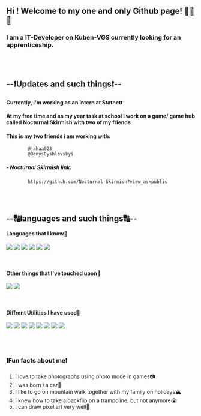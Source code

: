 ## **Hi ! Welcome to my one and only Github page! 👋👋👋**

### I am a IT-Developer on Kuben-VGS currently looking for an apprenticeship.

<br>
<br>

## **--❗Updates and such things❗--**
#### Currently, i'm working as an Intern at Statnett
#### At my free time and as my year task at school i work on a game/ game hub called Nocturnal Skirmish with two of my friends
#### This is my two friends i am working with: 
            @jahaa023
            @DenysDyshlovskyi
##### - Nocturnal Skirmish link:
            https://github.com/Nocturnal-Skirmish?view_as=public 

<br>
<br>

## **--🔠languages and such things🔠--**
#### Languages that I know🔡
<a href="https://developer.mozilla.org/en-US/docs/Web/HTML"><img src="https://skillicons.dev/icons?i=js" /></a>
<a href="https://developer.mozilla.org/en-US/docs/Web/JavaScript"><img src="https://skillicons.dev/icons?i=html" /></a>
<a href="https://developer.mozilla.org/en-US/docs/Web/CSS"><img src="https://skillicons.dev/icons?i=css" /></a>
<a href="https://developer.mozilla.org/en-US/docs/Glossary/Python"><img src="https://skillicons.dev/icons?i=py" /></a>
<a href="https://developer.mozilla.org/en-US/docs/MDN/Writing_guidelines/Howto/Markdown_in_MDN"><img src="https://skillicons.dev/icons?i=md" /></a>
<a href="https://www.mysql.com/"><img src="https://skillicons.dev/icons?i=mysql" /></a>

<br>

#### Other things that I've touched upon🔡
<a href="https://react.dev/"><img src="https://skillicons.dev/icons?i=react" /></a>
<a href="https://developer.mozilla.org/en-US/docs/Glossary/TypeScript"><img src="https://skillicons.dev/icons?i=ts" /></a>

<br>

#### Diffrent Utilities I have used🔧
<a href="https://developer.mozilla.org/en-US/docs/Learn/Tools_and_testing/GitHub"><img src="https://skillicons.dev/icons?i=github" /></a>
<a href="https://www.figma.com/"><img src="https://skillicons.dev/icons?i=figma" /></a>
<a href="https://developer.mozilla.org/en-US/docs/Glossary/Git"><img src="https://skillicons.dev/icons?i=git" /></a>
<a href="https://www.raspberrypi.com/"><img src="https://skillicons.dev/icons?i=raspberrypi" /></a>
<a href="https://code.visualstudio.com/"><img src="https://skillicons.dev/icons?i=vscode" /></a>
<a href="https://vite.dev/"><img src="https://skillicons.dev/icons?i=vite" /></a>
<a href="https://helpx.adobe.com/xd/get-started.html"><img src="https://skillicons.dev/icons?i=xd" /></a>
<a href="https://www.npmjs.com/"><img src="https://skillicons.dev/icons?i=npm" /></a>

<br>
<br>

### ❗Fun facts about me❗
1. I love to take photographs using photo mode in games📷
2. I was born i a car🚗
3. I like to go on mountain walk together with my family on holidays🏔️
4. I knew how to take a backflip on a trampoline, but not anymore😭
5. I can draw pixel art very well🎨


<!--
**HenrikHaaland/HenrikHaaland** is a ✨ _special_ ✨ repository because its `README.md` (this file) appears on your GitHub profile.

Here are some ideas to get you started:

- 🔭 I’m currently working on ...
- 🌱 I’m currently learning ...
- 👯 I’m looking to collaborate on ...
- 🤔 I’m looking for help with ...
- 💬 Ask me about ...
- 📫 How to reach me: ...
- 😄 Pronouns: ...
- ⚡ Fun fact: ...
-->
